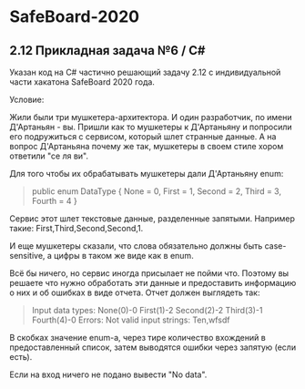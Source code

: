 # SafeBoard-2020
## 2.12 Прикладная задача №6 / C#
Указан код на C# частично решающий задачу 2.12 с индивидуальной части хакатона SafeBoard 2020 года.

Условие:

Жили были три мушкетера-архитектора. И один разработчик, по имени Д'Артаньян - вы. Пришли как то мушкетеры к Д'Артаньяну и попросили его подружиться с сервисом, который шлет странные данные. А на вопрос Д'Артаньяна почему же так, мушкетеры в своем стиле хором ответили "се ля ви".

Для того чтобы их обрабатывать мушкетеры дали Д'Артаньяну enum:

>public enum DataType
>\{
>    None = 0,
>    First = 1,
>    Second = 2,
>    Third = 3,
>    Fourth = 4
>\}

Сервис этот шлет текстовые данные, разделенные запятыми. Например такие: First,Third,Second,Second,1.

И еще мушкетеры сказали, что слова обязательно должны быть case-sensitive, а цифры в таком же виде как в enum.

Всё бы ничего, но сервис иногда присылает не пойми что. Поэтому вы решаете что нужно обработать эти данные и предоставить информацию о них и об ошибках в виде отчета. Отчет должен выглядеть так:

>Input data types:
>None(0)-0
>First(1)-2
>Second(2)-2
>Third(3)-1
>Fourth(4)-0
>Errors:
>Not valid input strings: Ten,wfsdf

В скобках значение enum-a, через тире количество вхождений в предоставленный список, затем выводятся ошибки через запятую (если есть).

Если на вход ничего не подано вывести "No data".
